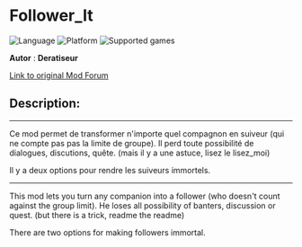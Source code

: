 # Follower_It

![Language](https://img.shields.io/static/v1?label=language&message=english%20%7C%20french%20%7C%20&color=informational)
![Platform](https://img.shields.io/static/v1?label=platform&message=windows%20%7C%20macOS%20%7C%20&color=informational)
![Supported games](https://img.shields.io/static/v1?label=supported%20games&message=BG2%20%7C%20BGT%20%7C%20BGEE%20%7C%20BG2EE%20%7C%20EET%20%7C%20IWDEE%20%7C&color=dodgerblue)

**Autor** : **Deratiseur**

[Link to original Mod Forum](https://www.baldursgateworld.fr/viewtopic.php?p=518215#p518215)


## Description:
-------------

Ce mod permet de transformer n'importe quel compagnon en suiveur (qui ne compte pas pas la limite de groupe). Il perd toute possibilité de dialogues, discutions, quête. (mais il y a une astuce, lisez le lisez_moi)

Il y a deux options pour rendre les suiveurs immortels.

-------------

This mod lets you turn any companion into a follower (who doesn't count against the group limit). He loses all possibility of banters, discussion or quest. (but there is a trick, readme the readme)

There are two options for making followers immortal.
